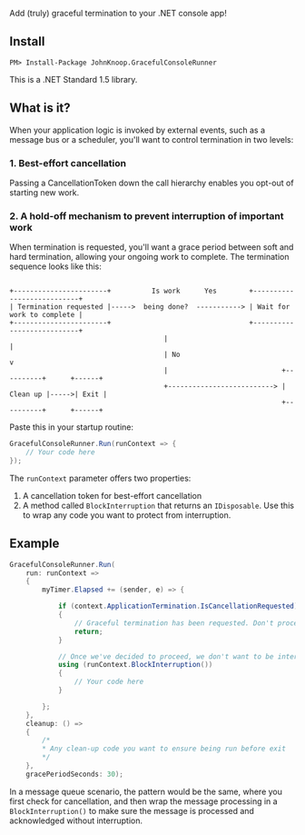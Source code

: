 Add (truly) graceful termination to your .NET console app!

## Install
    PM> Install-Package JohnKnoop.GracefulConsoleRunner

This is a .NET Standard 1.5 library.

## What is it?

When your application logic is invoked by external events, such as a message bus or a scheduler, you'll want to control termination in two levels:

### 1. Best-effort cancellation
Passing a CancellationToken down the call hierarchy enables you opt-out of starting new work.

### 2. A hold-off mechanism to prevent interruption of important work
When termination is requested, you'll want a grace period between soft and hard termination, allowing your ongoing work to complete. The termination sequence looks like this:

```
                                                                                         
+-----------------------+          Is work      Yes        +---------------------------+
| Termination requested |----->  being done?  -----------> | Wait for work to complete |
+-----------------------+                                  +---------------------------+
                                      |                                  |                     
                                      | No                               v                   
                                      |                            +----------+      +------+
                                      +--------------------------> | Clean up |----->| Exit |
                                                                   +----------+      +------+                 
```

Paste this in your startup routine:

```csharp
GracefulConsoleRunner.Run(runContext => {
    // Your code here
});
```

The `runContext` parameter offers two properties:
1. A cancellation token for best-effort cancellation
2. A method called `BlockInterruption` that returns an `IDisposable`. Use this to wrap any code you want to protect from interruption.


## Example

```csharp
GracefulConsoleRunner.Run(
    run: runContext =>
    {
        myTimer.Elapsed += (sender, e) => {

            if (context.ApplicationTermination.IsCancellationRequested)
            {
                // Graceful termination has been requested. Don't process the message.
                return;
            }

            // Once we've decided to proceed, we don't want to be interrupted until processing is complete
            using (runContext.BlockInterruption())
            {
                // Your code here
            }

        };
    },
    cleanup: () =>
    {
        /* 
        * Any clean-up code you want to ensure being run before exit
        */
    },
    gracePeriodSeconds: 30);
```

In a message queue scenario, the pattern would be the same, where you first check for cancellation, and then wrap the message processing in a `BlockInterruption()` to make sure the message is processed and acknowledged without interruption.